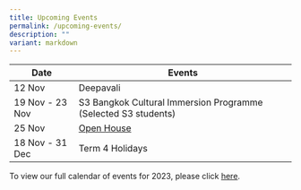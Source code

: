 ```yaml
---
title: Upcoming Events
permalink: /upcoming-events/
description: ""
variant: markdown
---
```

| Date | Events |
| -------- | -------- |
| 12 Nov | Deepavali |
| 19 Nov - 23 Nov | S3 Bangkok Cultural Immersion Programme (Selected S3 students) |
| 25 Nov | [Open House](https://go.gov.sg/bds-eopen-house-2023) |
| 18 Nov - 31 Dec | Term 4 Holidays |


To view our full calendar of events for 2023, please click [here](/about-us/our-calendar-of-events).